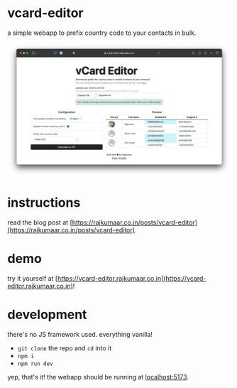 # vcard-editor
a simple webapp to prefix country code to your contacts in bulk.

![screenshot](/screenshot.png)

# instructions

read the blog post at [https://rajkumaar.co.in/posts/vcard-editor](https://rajkumaar.co.in/posts/vcard-editor).

# demo

try it yourself at [https://vcard-editor.rajkumaar.co.in](https://vcard-editor.rajkumaar.co.in)!

# development

there's no JS framework used. everything vanilla!

- `git clone` the repo and `cd` into it
- `npm i`
- `npm run dev`

yep, that's it! the webapp should be running at [localhost:5173](http://localhost:5173).